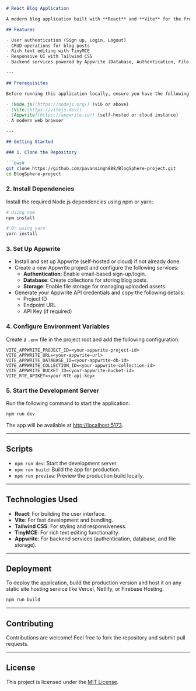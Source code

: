 
```markdown
# React Blog Application

A modern blog application built with **React** and **Vite** for the frontend, **Tailwind CSS** for styling, and **TinyMCE** for rich text editing. The app leverages **Appwrite** as a backend-as-a-service (BaaS) for handling authentication, database operations, and file management.

## Features

- User authentication (Sign up, Login, Logout)
- CRUD operations for blog posts
- Rich text editing with TinyMCE
- Responsive UI with Tailwind CSS
- Backend services powered by Appwrite (Database, Authentication, File Storage)

---

## Prerequisites

Before running this application locally, ensure you have the following installed:

- [Node.js](https://nodejs.org/) (v16 or above)
- [Vite](https://vitejs.dev/)
- [Appwrite](https://appwrite.io/) (self-hosted or cloud instance)
- A modern web browser

---

## Getting Started

### 1. Clone the Repository

```bash
git clone https://github.com/pavansingh888/BlogSphere-project.git
cd BlogSphere-project
```

### 2. Install Dependencies

Install the required Node.js dependencies using npm or yarn:

```bash
# Using npm
npm install

# Or using yarn
yarn install
```

### 3. Set Up Appwrite

- Install and set up Appwrite (self-hosted or cloud) if not already done.  
- Create a new Appwrite project and configure the following services:
  - **Authentication**: Enable email-based sign-up/login.
  - **Database**: Create collections for storing blog posts.
  - **Storage**: Enable file storage for managing uploaded assets.
- Generate your Appwrite API credentials and copy the following details:
  - Project ID
  - Endpoint URL
  - API Key (if required)

### 4. Configure Environment Variables

Create a `.env` file in the project root and add the following configuration:

```env
VITE_APPWRITE_PROJECT_ID=<your-appwrite-project-id> 
VITE_APPWRITE_URL=<your-appwrite-url>
VITE_APPWRITE_DATABASE_ID=<your-appwrite-db-id>
VITE_APPWRITE_COLLECTION_ID=<your-appwrite-collection-id>
VITE_APPWRITE_BUCKET_ID=<your-appwrite-bucket-id>
VITE_RTE_APIKEY=<your-RTE-api-key>
```

### 5. Start the Development Server

Run the following command to start the application:

```bash
npm run dev
```

The app will be available at [http://localhost:5173](http://localhost:5173).

---

## Scripts

- `npm run dev`: Start the development server.
- `npm run build`: Build the app for production.
- `npm run preview`: Preview the production build locally.

---

## Technologies Used

- **React**: For building the user interface.
- **Vite**: For fast development and bundling.
- **Tailwind CSS**: For styling and responsiveness.
- **TinyMCE**: For rich text editing functionality.
- **Appwrite**: For backend services (authentication, database, and file storage).

---

## Deployment

To deploy the application, build the production version and host it on any static site hosting service like Vercel, Netlify, or Firebase Hosting.

```bash
npm run build
```

---

## Contributing

Contributions are welcome! Feel free to fork the repository and submit pull requests.

---

## License

This project is licensed under the [MIT License](LICENSE).
```
